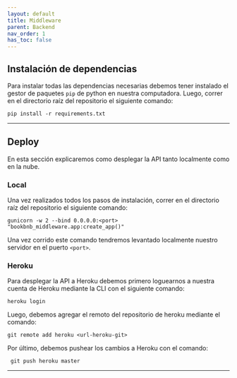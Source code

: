 ```yaml
---
layout: default
title: Middleware
parent: Backend
nav_order: 1
has_toc: false
---
```


## Instalación de dependencias

Para instalar todas las dependencias necesarias debemos tener instalado el gestor de paquetes `pip` de python en nuestra computadora. Luego, correr en el directorio raíz del repositorio el siguiente comando:

```console
pip install -r requirements.txt
```

---

## Deploy

En esta sección explicaremos como desplegar la API tanto localmente como en la nube.

### Local

Una vez realizados todos los pasos de instalación, correr en el directorio raíz del repositorio el siguiente comando:

```console
gunicorn -w 2 --bind 0.0.0.0:<port> "bookbnb_middleware.app:create_app()"
```

Una vez corrido este comando tendremos levantado localmente nuestro servidor en el puerto `<port>`.

### Heroku

Para desplegar la API a Heroku debemos primero loguearnos a nuestra cuenta de Heroku mediante la CLI con el siguiente comando:

```console
heroku login
```

Luego, debemos agregar el remoto del repositorio de heroku mediante el comando:

```console
git remote add heroku <url-heroku-git>
```

Por último, debemos pushear los cambios a Heroku con el comando:

```console
 git push heroku master
```
---
